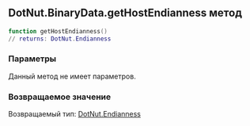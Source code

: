 ## DotNut.BinaryData.getHostEndianness метод


```lua
function getHostEndianness()
// returns: DotNut.Endianness
```


### Параметры

Данный метод не имеет параметров.

### Возвращаемое значение

Возвращаемый тип: [DotNut.Endianness](../../DotNut/Endianness.md)


